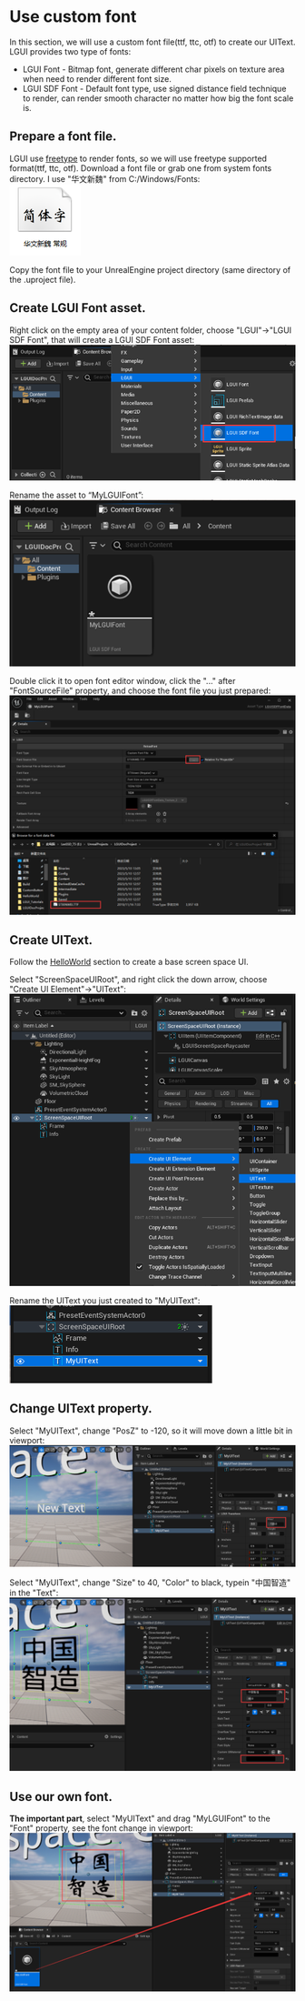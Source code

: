 # Use custom font
In this section, we will use a custom font file(ttf, ttc, otf) to create our UIText.
LGUI provides two type of fonts:
 - LGUI Font - Bitmap font, generate different char pixels on texture area when need to render different font size.
 - LGUI SDF Font - Default font type, use signed distance field technique to render, can render smooth character no matter how big the font scale is.

## Prepare a font file.
LGUI use [freetype](./https://www.freetype.org/) to render fonts, so we will use freetype supported format(ttf, ttc, otf). Download a font file or grab one from system fonts directory. I use "华文新魏" from C:/Windows/Fonts:  
![step1](./step1.png)

Copy the font file to your UnrealEngine project directory (same directory of the .uproject file).

## Create LGUI Font asset.
Right click on the empty area of your content folder, choose "LGUI"->"LGUI SDF Font", that will create a LGUI SDF Font asset:  
![step2](./step2.png)

Rename the asset to “MyLGUIFont”:
![step3](./step3.png)

Double click it to open font editor window, click the "..." after "FontSourceFile" property, and choose the font file you just prepared:  
![step4](./step4.png)

## Create UIText.
Follow the [HelloWorld](./../HelloWorld/index.md) section to create a base screen space UI.

Select "ScreenSpaceUIRoot", and right click the down arrow, choose "Create UI Element"->"UIText":  
![step5](./step5.png)

Rename the UIText you just created to "MyUIText":  
![step6](./step6.png)

## Change UIText property.
Select "MyUIText", change "PosZ" to -120, so it will move down a little bit in viewport:  
![step7](./step7.png)

Select "MyUIText", change "Size" to 40, "Color" to black, typein "中国智造" in the "Text":  
![step8](./step8.png)

## Use our own font.
**The important part**, select "MyUIText" and drag "MyLGUIFont" to the "Font" property, see the font change in viewport:  
![step9](./step9.png)
